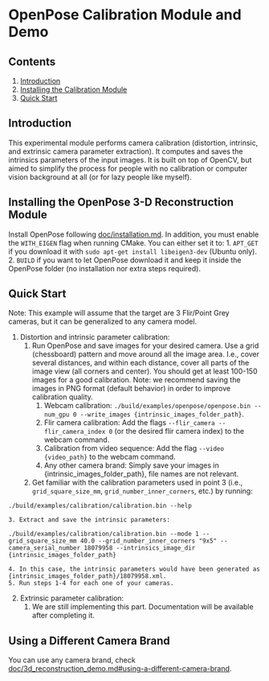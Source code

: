 OpenPose Calibration Module and Demo
=============================================

## Contents
1. [Introduction](#introduction)
2. [Installing the Calibration Module](#installing-the-calibration-module)
3. [Quick Start](#quick-start)



## Introduction
This experimental module performs camera calibration (distortion, intrinsic, and extrinsic camera parameter extraction). It computes and saves the intrinsics parameters of the input images. It is built on top of OpenCV, but aimed to simplify the process for people with no calibration or computer vision background at all (or for lazy people like myself).



## Installing the OpenPose 3-D Reconstruction Module
Install OpenPose following [doc/installation.md](./installation.md#3d-reconstruction-module). In addition, you must enable the `WITH_EIGEN` flag when running CMake. You can either set it to:
    1. `APT_GET` if you download it with `sudo apt-get install libeigen3-dev` (Ubuntu only).
    2. `BUILD` if you want to let OpenPose download it and keep it inside the OpenPose folder (no installation nor extra steps required).



## Quick Start
Note: This example will assume that the target are 3 Flir/Point Grey cameras, but it can be generalized to any camera model.

1. Distortion and intrinsic parameter calibration:
    1. Run OpenPose and save images for your desired camera. Use a grid (chessboard) pattern and move around all the image area. I.e., cover several distances, and within each distance, cover all parts of the image view (all corners and center). You should get at least 100-150 images for a good calibration. Note: we recommend saving the images in PNG format (default behavior) in order to improve calibration quality.
        1. Webcam calibration: `./build/examples/openpose/openpose.bin --num_gpu 0 --write_images {intrinsic_images_folder_path}`.
        2. Flir camera calibration: Add the flags `--flir_camera --flir_camera_index 0` (or the desired flir camera index) to the webcam command.
        3. Calibration from video sequence: Add the flag `--video {video_path}` to the webcam command.
        4. Any other camera brand: Simply save your images in {intrinsic_images_folder_path}, file names are not relevant.
    2. Get familiar with the calibration parameters used in point 3 (i.e., `grid_square_size_mm`, `grid_number_inner_corners`, etc.) by running:
```
./build/examples/calibration/calibration.bin --help
```
    3. Extract and save the intrinsic parameters:
```
./build/examples/calibration/calibration.bin --mode 1 --grid_square_size_mm 40.0 --grid_number_inner_corners "9x5" --camera_serial_number 18079958 --intrinsics_image_dir {intrinsic_images_folder_path}
```
    4. In this case, the intrinsic parameters would have been generated as {intrinsic_images_folder_path}/18079958.xml.
    5. Run steps 1-4 for each one of your cameras.

2. Extrinsic parameter calibration:
    1. We are still implementing this part. Documentation will be available after completing it.



## Using a Different Camera Brand
You can use any camera brand, check [doc/3d_reconstruction_demo.md#using-a-different-camera-brand](./3d_reconstruction_demo.md#using-a-different-camera-brand).
